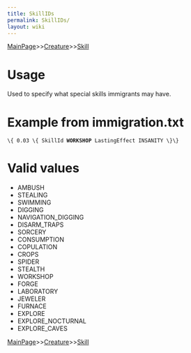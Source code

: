 ```yaml
---
title: SkillIDs
permalink: SkillIDs/
layout: wiki
---
```


[MainPage](/keeperrl_wiki/ "wikilink")>>[Creature](/keeperrl_wiki/Creature_Guide "wikilink")>>[Skill](/keeperrl_wiki/Skills "wikilink")

Usage
=====

Used to specify what special skills immigrants may have.

Example from immigration.txt
============================

`\{ 0.03 \{ SkillId `**`WORKSHOP`**` LastingEffect INSANITY \}\}`

Valid values
============

-   AMBUSH
-   STEALING
-   SWIMMING
-   DIGGING
-   NAVIGATION\_DIGGING
-   DISARM\_TRAPS
-   SORCERY
-   CONSUMPTION
-   COPULATION
-   CROPS
-   SPIDER
-   STEALTH
-   WORKSHOP
-   FORGE
-   LABORATORY
-   JEWELER
-   FURNACE
-   EXPLORE
-   EXPLORE\_NOCTURNAL
-   EXPLORE\_CAVES

[MainPage](/keeperrl_wiki/ "wikilink")>>[Creature](/keeperrl_wiki/Creature_Guide "wikilink")>>[Skill](/keeperrl_wiki/Skills "wikilink")

